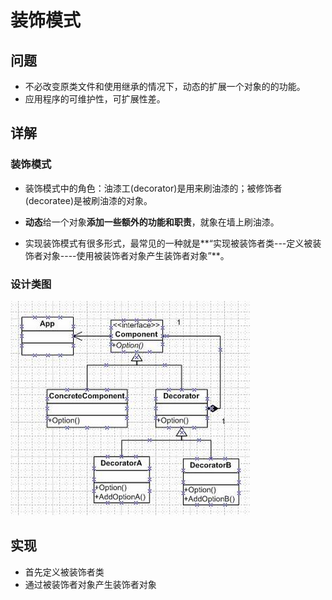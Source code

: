 # 装饰模式

## 问题

- 不必改变原类文件和使用继承的情况下，动态的扩展一个对象的的功能。
- 应用程序的可维护性，可扩展性差。

## 详解

### 装饰模式

- 装饰模式中的角色：油漆工(decorator)是用来刷油漆的；被修饰者(decoratee)是被刷油漆的对象。

- **动态**给一个对象**添加一些额外的功能和职责**，就象在墙上刷油漆。

- 实现装饰模式有很多形式，最常见的一种就是**“实现被装饰者类---定义被装饰者对象----使用被装饰者对象产生装饰者对象”**。

### 设计类图

![decoratorclass](../images/decorator/decoratorclass.png)

## 实现

- 首先定义被装饰者类
- 通过被装饰者对象产生装饰者对象

